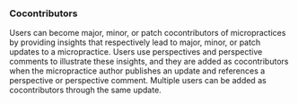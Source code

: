 ### Cocontributors

Users can become major, minor, or patch cocontributors of micropractices by providing insights that respectively lead to major, minor, or patch updates to a micropractice. Users use perspectives and perspective comments to illustrate these insights, and they are added as cocontributors when the micropractice author publishes an update and references a perspective or perspective comment. Multiple users can be added as cocontributors through the same update.